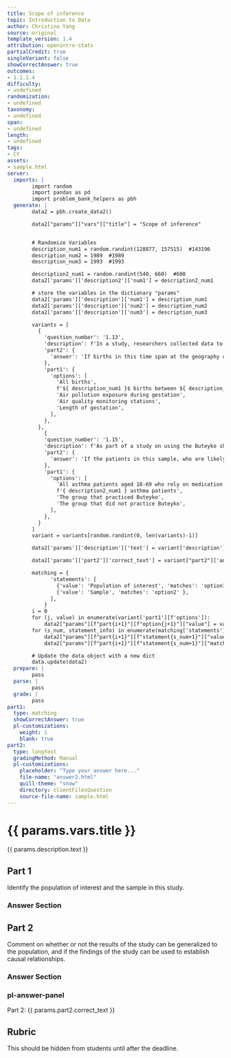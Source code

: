 ```yaml
---
title: Scope of inference
topic: Introduction to Data
author: Christina Yang
source: original
template_version: 1.4
attribution: openintro-stats
partialCredit: true
singleVariant: false
showCorrectAnswer: true
outcomes:
- 1.1.1.4
difficulty:
- undefined
randomization:
- undefined
taxonomy:
- undefined
span:
- undefined
length:
- undefined
tags:
- CY
assets:
- sample.html
server:
  imports: |
        import random
        import pandas as pd
        import problem_bank_helpers as pbh
  generate: |
        data2 = pbh.create_data2()

        data2["params"]["vars"]["title"] = "Scope of inference"


        # Randomize Variables
        description_num1 = random.randint(128877, 157515)  #143196
        description_num2 = 1989  #1989
        description_num3 = 1993  #1993

        description2_num1 = random.randint(540, 660)  #600
        data2['params']['description2']['num1'] = description2_num1

        # store the variables in the dictionary "params"
        data2['params']['description']['num1'] = description_num1
        data2['params']['description']['num2'] = description_num2
        data2['params']['description']['num3'] = description_num3

        variants = [
          {
            'question_number': '1.13',
            'description': f'In a study, researchers collected data to examine the relationship between air pollutants and preterm births in Southern California. During the study air pollution levels were measured by air quality monitoring stations. Length of gestation data were collected on ${ description_num1 }$ births between the years ${ description_num2 }$ and ${ description_num3 }$, and air pollution exposure during gestation was calculated for each birth.',
            'part2': {
              'answer': 'If births in this time span at the geography can be considered to be representative of all births, then the results are generalizable to the population of Southern California. However, since the study is observational the findings cannot be used to establish causal relationships.'
            },
            'part1': {
              'options': [
                'All births',
                f'${ description_num1 }$ births between ${ description_num2 }$ and ${ description_num3 }$ in Southern California'
                'Air pollution exposure during gestation',
                'Air quality monitoring stations',
                'Length of gestation',
              ],
            },
          },
            {
            'question_number': '1.15',
            'description': f'As part of a study on using the Buteyko shallow breathing technique to reduce asthma symptoms and improve quality of life, ${ description2_num1 }$ asthma patients aged 18-69 who relied on medication for asthma treatment were recruited and randomly assigned to two groups: one practiced the Buteyko method and the other did not. Those in the Buteyko group experienced, on average, a significant reduction in asthma symptoms and an improvement in quality of life.',
            'part2': {
              'answer': 'If the patients in this sample, who are likely not randomly sampled, can be considered to be representative of all asthma patients aged 18-69 who rely on medication for asthma treatment, then the results are generalizable to the population defined above. Additionally, since the study is experimental, the findings can be used to establish causal relationships.'
            },
            'part1': {
              'options': [
                'All asthma patients aged 18-69 who rely on medication for asthma treatment',
                f'{ description2_num1 } asthma patients',
                'The group that practiced Buteyko',
                'The group that did not practice Buteyko',
              ],
            },
          }
        ]
        variant = variants[random.randint(0, len(variants)-1)]

        data2['params']['description']['text'] = variant['description']

        data2['params']['part2']['correct_text'] = variant["part2"]['answer']

        matching = {
              'statements': [
                {'value': 'Population of interest', 'matches': 'option1' },
                {'value': 'Sample', 'matches': 'option2' },
              ],
            }
        i = 0
        for (j, value) in enumerate(variant['part1'][f'options']):
            data2["params"][f"part{i+1}"][f"option{j+1}"]["value"] = value
        for (s_num, statement_info) in enumerate(matching['statements']):
            data2["params"][f"part{i+1}"][f"statement{s_num+1}"]["value"] = statement_info["value"]
            data2["params"][f"part{i+1}"][f"statement{s_num+1}"]["matches"] = statement_info["matches"]

        # Update the data object with a new dict
        data.update(data2)
  prepare: |
        pass
  parse: |
        pass
  grade: |
        pass
part1:
  type: matching
  showCorrectAnswer: true
  pl-customizations:
    weight: 1
    blank: true
part2:
  type: longtext
  gradingMethod: Manual
  pl-customizations:
    placeholder: "Type your answer here..."
    file-name: "answer2.html"
    quill-theme: "snow"
    directory: clientFilesQuestion
    source-file-name: sample.html
---
```

# {{ params.vars.title }}

{{ params.description.text }}


## Part 1

Identify the population of interest and the sample in this study.

### Answer Section


## Part 2

Comment on whether or not the results of the study can be generalized to the population, and if the findings of the study can be used to establish causal relationships.

### Answer Section



### pl-answer-panel

Part 2: {{ params.part2.correct_text }}


## Rubric

This should be hidden from students until after the deadline.

